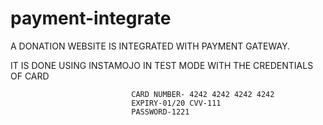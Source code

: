 # payment-integrate
A DONATION WEBSITE IS INTEGRATED WITH PAYMENT GATEWAY.


IT IS DONE USING INSTAMOJO IN TEST MODE WITH THE CREDENTIALS OF CARD

                               CARD NUMBER- 4242 4242 4242 4242
                               EXPIRY-01/20 CVV-111
                               PASSWORD-1221
